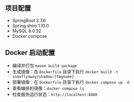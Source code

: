 ## 项目配置

+ SpringBoot 2.7.6
+ Spring shiro 1.10.0
+ MySQL 8.0.32
+ Docker compose

## Docker 启动配置

+ 编译并打包 `maven build package`
+ 生成镜像：在 `Dockerfile` 目录下执行 `docker build -t snowflyaway/shadow:{tagname} .`
+ 部署镜像：在 `Dockerfile` 目录下执行 `docker compose up -d`
+ 查看编排的镜像：`docker compose ls`
+ 检查服务运行状态：`http://localhost:8080`